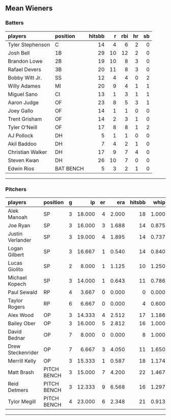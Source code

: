 ## Mean Wieners

### Batters

 
|players          |position  | hitsbb|  r| rbi| hr| sb| 
|:----------------|:---------|------:|--:|---:|--:|--:| 
|Tyler Stephenson |C         |     14|  4|   6|  2|  0| 
|Josh Bell        |1B        |     29| 10|  12|  2|  0| 
|Brandon Lowe     |2B        |     19| 10|   8|  3|  0| 
|Rafael Devers    |3B        |     20| 11|   8|  3|  0| 
|Bobby Witt Jr.   |SS        |     12|  4|   4|  0|  2| 
|Willy Adames     |MI        |     20|  9|   4|  1|  1| 
|Miguel Sano      |CI        |     13|  1|   3|  1|  1| 
|Aaron Judge      |OF        |     23|  8|   5|  3|  1| 
|Joey Gallo       |OF        |     14|  1|   1|  0|  0| 
|Trent Grisham    |OF        |     14|  2|   3|  1|  0| 
|Tyler O'Neill    |OF        |     17|  8|   8|  1|  2| 
|AJ Pollock       |DH        |      5|  1|   1|  0|  0| 
|Akil Baddoo      |DH        |      7|  4|   2|  1|  0| 
|Christian Walker |DH        |     17|  9|   7|  4|  0| 
|Steven Kwan      |DH        |     26| 10|   7|  0|  0| 
|Edwin Rios       |BAT BENCH |      5|  3|   2|  1|  0| 

* * *

### Pitchers

 
|players           |position    |  g|     ip| er|   era| hitsbb|  whip| so|  w| sv| 
|:-----------------|:-----------|--:|------:|--:|-----:|------:|-----:|--:|--:|--:| 
|Alek Manoah       |SP          |  3| 18.000|  4| 2.000|     18| 1.000| 18|  3|  0| 
|Joe Ryan          |SP          |  3| 16.000|  3| 1.688|     14| 0.875| 16|  2|  0| 
|Justin Verlander  |SP          |  3| 19.000|  4| 1.895|     14| 0.737| 20|  1|  0| 
|Logan Gilbert     |SP          |  3| 16.667|  1| 0.540|     14| 0.840| 15|  2|  0| 
|Lucas Giolito     |SP          |  2|  8.000|  1| 1.125|     10| 1.250| 15|  0|  0| 
|Michael Kopech    |SP          |  3| 14.000|  1| 0.643|     11| 0.786| 15|  0|  0| 
|Paul Sewald       |RP          |  4|  3.667|  0| 0.000|      0| 0.000|  3|  0|  0| 
|Taylor Rogers     |RP          |  6|  6.667|  0| 0.000|      4| 0.600|  7|  0|  5| 
|Alex Wood         |OP          |  3| 14.333|  4| 2.512|     17| 1.186| 16|  2|  0| 
|Bailey Ober       |OP          |  3| 16.000|  5| 2.812|     16| 1.000| 13|  1|  0| 
|David Bednar      |OP          |  7|  8.000|  0| 0.000|      8| 1.000| 12|  0|  2| 
|Drew Steckenrider |OP          |  7|  6.667|  3| 4.050|     11| 1.650|  4|  0|  1| 
|Merrill Kelly     |OP          |  3| 15.333|  1| 0.587|     18| 1.174| 18|  1|  0| 
|Matt Brash        |PITCH BENCH |  3| 15.000|  7| 4.200|     22| 1.467| 13|  1|  0| 
|Reid Detmers      |PITCH BENCH |  3| 12.333|  9| 6.568|     16| 1.297| 12|  0|  0| 
|Tylor Megill      |PITCH BENCH |  4| 23.000|  6| 2.348|     21| 0.913| 22|  3|  0| 


* * *



